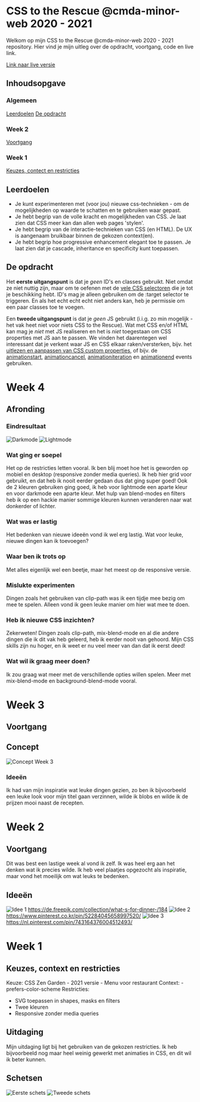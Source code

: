 # CSS to the Rescue @cmda-minor-web 2020 - 2021
Welkom op mijn CSS to the Rescue @cmda-minor-web 2020 - 2021 repository. Hier vind je mijn uitleg over de opdracht, voortgang, code en live link.

<!-- Add a nice poster image here at the end of the week, showing off your shiny frontend 📸 -->
[Link naar live versie](https://happypantss.github.io/css-to-the-rescue-2021/)

<!-- Maybe a table of contents here? 📚 -->
## Inhoudsopgave
### Algemeen
[Leerdoelen](https://github.com/HappyPantss/css-to-the-rescue-2021#leerdoelen)
[De opdracht](https://github.com/HappyPantss/css-to-the-rescue-2021#leerdoelen)

### Week 2
[Voortgang](https://github.com/HappyPantss/css-to-the-rescue-2021#voortgang)

### Week 1
[Keuzes, contect en restricties](https://github.com/HappyPantss/css-to-the-rescue-2021#leerdoelen)

## Leerdoelen
- Je kunt experimenteren met (voor jou) nieuwe css-technieken - om de mogelijkheden op waarde te schatten en te gebruiken waar gepast.
- Je hebt begrip van de volle kracht en mogelijkheden van CSS. Je laat zien dat CSS meer kan dan allen web pages 'stylen'.
- Je hebt begrip van de interactie-technieken van CSS (en HTML). De UX is aangenaam bruikbaar binnen de gekozen context(en).
- Je hebt begrip hoe progressive enhancement elegant toe te passen. Je laat zien dat je cascade, inheritance en specificity kunt toepassen.

[](https://docs.google.com/spreadsheets/d/1Xv48MSiACNmnM6nXpGGUb8mJDC459uSaxJszO_zLEp8/edit?usp=sharing)

## De opdracht
Het **eerste uitgangspunt** is dat je *geen* ID's en classes gebruikt. Niet omdat ze niet nuttig zijn, maar om te oefenen met de [vele CSS selectoren](https://css-tricks.com/almanac/) die je tot je beschikking hebt. ID's mag je alleen gebruiken om de :target selector te triggeren. En als het echt echt echt niet anders kan, heb je permissie om een paar classes toe te voegen.

Een **tweede uitgangspunt** is dat je *geen* JS gebruikt (i.i.g. zo min mogelijk - het vak heet niet voor niets CSS to the Rescue). Wat met CSS en/of HTML kan mag je *niet* met JS realiseren en het is *niet* toegestaan om CSS properties met JS aan te passen. We vinden het daarentegen wel interessant dat je verkent waar JS en CSS elkaar raken/versterken, bijv. het [uitlezen en aanpassen van CSS custom properties](https://developer.mozilla.org/en-US/docs/Web/CSS/Using_CSS_custom_properties), of bijv. de [animationstart](https://developer.mozilla.org/en-US/docs/Web/API/HTMLElement/animationstart_event), [animationcancel](https://developer.mozilla.org/en-US/docs/Web/API/HTMLElement/animationcancel_event), [animationiteration](https://developer.mozilla.org/en-US/docs/Web/API/HTMLElement/animationiteration_event) en [animationend](https://developer.mozilla.org/en-US/docs/Web/API/HTMLElement/animationend_event) events gebruiken.


# Week 4
## Afronding
### Eindresultaat
![Darkmode](https://i.imgur.com/qmRyjMw.png)
![Lightmode](https://i.imgur.com/PwKSiVA.png)

### Wat ging er soepel
Het op de restricties letten vooral. Ik ben blij moet hoe het is geworden op mobiel en desktop (responsive zonder media queries). Ik heb hier grid voor gebruikt, en dat heb ik nooit eerder gedaan dus dat ging super goed! Ook de 2 kleuren gebruiken ging goed, ik heb voor lightmode een aparte kleur en voor darkmode een aparte kleur. Met hulp van blend-modes en filters heb ik op een hackie manier sommige kleuren kunnen veranderen naar wat donkerder of lichter.

### Wat was er lastig
Het bedenken van nieuwe ideeën vond ik wel erg lastig. Wat voor leuke, nieuwe dingen kan ik toevoegen?

### Waar ben ik trots op
Met alles eigenlijk wel een beetje, maar het meest op de responsive versie.

### Mislukte experimenten
Dingen zoals het gebruiken van clip-path was ik een tijdje mee bezig om mee te spelen. Alleen vond ik geen leuke manier om hier wat mee te doen.

### Heb ik nieuwe CSS inzichten?
Zekerweten! Dingen zoals clip-path, mix-blend-mode en al die andere dingen die ik dit vak heb geleerd, heb ik eerder nooit van gehoord. Mijn CSS skills zijn nu hoger, en ik weet er nu veel meer van dan dat ik eerst deed!

### Wat wil ik graag meer doen?
Ik zou graag wat meer met de verschillende opties willen spelen. Meer met mix-blend-mode en background-blend-mode vooral.

# Week 3
## Voortgang
## Concept
![Concept Week 3](https://i.imgur.com/GIsjqfp.png)

### Ideeën
Ik had van mijn inspiratie wat leuke dingen gezien, zo ben ik bijvoorbeeld een leuke look voor mijn titel gaan verzinnen, wilde ik blobs en wilde ik de prijzen mooi naast de recepten.

# Week 2
## Voortgang
Dit was best een lastige week al vond ik zelf. Ik was heel erg aan het denken wat ik precies wilde. Ik heb veel plaatjes opgezocht als inspiratie, maar vond het moeilijk om wat leuks te bedenken. 

## Ideeën
![Idee 1](https://i.imgur.com/sewkE0x.jpg)
https://de.freepik.com/collection/what-s-for-dinner-/184
![Idee 2](https://i.imgur.com/MKSAFxM.jpg)
https://www.pinterest.co.kr/pin/52284045658997520/
![Idee 3](https://i.imgur.com/5RiM4Wb.jpg)
https://nl.pinterest.com/pin/743164376004512493/
# Week 1
## Keuzes, context en restricties
Keuze: CSS Zen Garden - 2021 versie - Menu voor restaurant
Context: -prefers-color-scheme
Restricties: 
- SVG toepassen in shapes, masks en filters
- Twee kleuren
- Responsive zonder media queries

## Uitdaging
Mijn uitdaging ligt bij het gebruiken van de gekozen restricties. Ik heb bijvoorbeeld nog maar heel weinig gewerkt met animaties in CSS, en dit wil ik beter kunnen.

## Schetsen
![Eerste schets](https://i.imgur.com/VWnVX8k.jpg)
![Tweede schets](https://i.imgur.com/oxEnrZg.jpg)